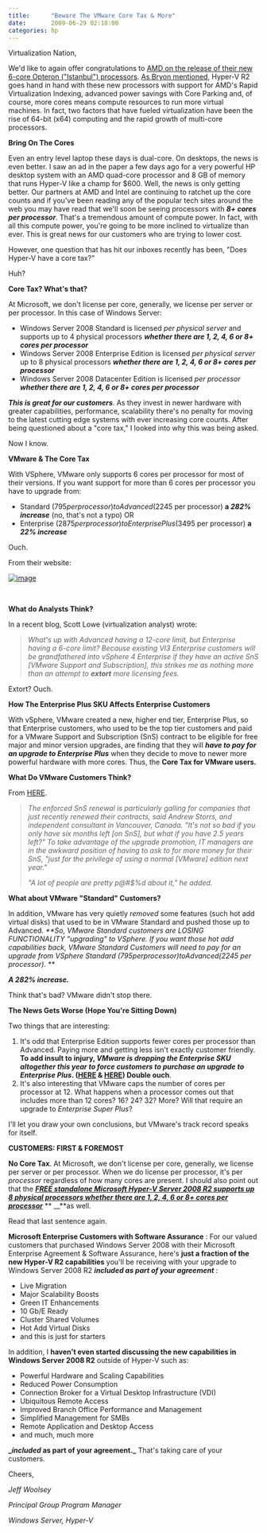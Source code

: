 ```yaml
---
title:      "Beware The VMware Core Tax & More"
date:       2009-06-29 02:18:00
categories: hp
---
```

Virtualization Nation,

We'd like to again offer congratulations to [AMD on the release of their new 6-core Opteron ("Istanbul") processors](http://sites.amd.com/us/atwork/promo/Pages/six-core-opteron.aspx). [As Bryon mentioned](http://blogs.technet.com/virtualization/archive/2009/06/09/Windows-Server-2008-R2-Hyper_2D00_V-and-AMD_2700_s-6_2D00_core-Opteron.aspx), Hyper-V R2 goes hand in hand with these new processors with support for AMD's Rapid Virtualization Indexing, advanced power savings with Core Parking and, of course, more cores means compute resources to run more virtual machines. In fact, two factors that have fueled virtualization have been the rise of 64-bit (x64) computing and the rapid growth of multi-core processors.

**Bring On The Cores**

Even an entry level laptop these days is dual-core. On desktops, the news is even better. I saw an ad in the paper a few days ago for a very powerful HP desktop system with an AMD quad-core processor and 8 GB of memory that runs Hyper-V like a champ for $600. Well, the news is only getting better. Our partners at AMD and Intel are continuing to ratchet up the core counts and if you've been reading any of the popular tech sites around the web you may have read that we'll soon be seeing processors with **_8+ cores per processor_**. That's a tremendous amount of compute power. In fact, with all this compute power, you're going to be more inclined to virtualize than ever. This is great news for our customers who are trying to lower cost.

However, one question that has hit our inboxes recently has been, "Does Hyper-V have a core tax?"

Huh?

**Core Tax? What's that?**

At Microsoft, we don't license per core, generally, we license per server or per processor. In this case of Windows Server:

  * Windows Server 2008 Standard is licensed _per physical server_ and supports up to 4 physical processors **_whether there are 1, 2, 4, 6 or 8+ cores per processor_**
  * Windows Server 2008 Enterprise Edition is licensed _per physical server_ up to 8 physical processors **_whether there are 1, 2, 4, 6 or 8+ cores per processor_**
  * Windows Server 2008 Datacenter Edition is licensed _per processor_ _**whether there are 1, 2, 4, 6 or 8+ cores per processor**_



**_This is great for our customers_**. As they invest in newer hardware with greater capabilities, performance, scalability there's no penalty for moving to the latest cutting edge systems with ever increasing core counts. After being questioned about a "core tax," I looked into why this was being asked.

Now I know.

**VMware & The Core Tax**

With VSphere, VMware only supports 6 cores per processor for most of their versions. If you want support for more than 6 cores per processor you have to upgrade from:

  * Standard ($795 per processor) to Advanced ($2245 per processor) **a _282% increase_** (no, that's not a typo) OR 
  * Enterprise ($2875 per processor) to Enterprise Plus ($3495 per processor) **a _22% increase_**



Ouch.

From their website:

[![image](https://msdnshared.blob.core.windows.net/media/TNBlogsFS/BlogFileStorage/blogs_technet/virtualization/WindowsLiveWriter/NoHyperVCoreTaxHere_BADB/image_thumb.png)](https://msdnshared.blob.core.windows.net/media/TNBlogsFS/BlogFileStorage/blogs_technet/virtualization/WindowsLiveWriter/NoHyperVCoreTaxHere_BADB/image_3.png)

 

**What do Analysts Think?**

In a recent blog, Scott Lowe (virtualization analyst) wrote:

> _What's up with Advanced having a 12-core limit, but Enterprise having a 6-core limit? Because existing VI3 Enterprise customers will be grandfathered into vSphere 4 Enterprise if they have an active SnS [VMware Support and Subscription], this strikes me as nothing more than an attempt to **extort** more licensing fees._

Extort? Ouch.

**How The Enterprise Plus SKU Affects Enterprise Customers**

With vSphere, VMware created a new, higher end tier, Enterprise Plus, so that Enterprise customers, who used to be the top tier customers and paid for a VMware Support and Subscription (SnS) contract to be eligible for free major and minor version upgrades, are finding that they will _**have to pay for an upgrade to Enterprise Plus**_ when they decide to move to newer more powerful hardware with more cores. Thus, the **Core Tax for VMware users.**

**What Do VMware Customers Think?**

From [HERE](http://searchservervirtualization.techtarget.com/news/article/0,289142,sid94_gci1359167,00.html). 

> _The enforced SnS renewal is particularly galling for companies that just recently renewed their contracts, said Andrew Storrs, and independent consultant in Vancouver, Canada. "It's not so bad if you only have six months left [on SnS], but what if you have 2.5 years left?" To take advantage of the upgrade promotion, IT managers are in the awkward position of having to ask to for more money for their SnS, "just for the privilege of using a normal [VMware] edition next year."_
> 
> _"A lot of people are pretty p@#$%d about it," he added._

**What about VMware "Standard" Customers?**

In addition, VMware has very quietly _removed_ some features (such hot add virtual disks) that used to be in VMware Standard and pushed those up to Advanced. _**_So, VMware Standard customers are LOSING FUNCTIONALITY "upgrading" to VSphere_. If you want those hot add capabilities back, VMware Standard Customers will need to pay for an upgrade from VSphere Standard ($795 per processor) to Advanced ($2245 per processor). **_

_**A 282% increase.**_

Think that's bad? VMware didn't stop there.

**The News Gets Worse (Hope You're Sitting Down)**

Two things that are interesting:

  1. It's odd that Enterprise Edition supports fewer cores per processor than Advanced. Paying more and getting less isn't exactly customer friendly. **To add insult to injury, _VMware is dropping the Enterprise SKU altogether this year to force customers to purchase an upgrade to Enterprise Plus_. ([HERE](http://searchservervirtualization.techtarget.com/news/article/0,289142,sid94_gci1359167,00.html) & [HERE](http://technodrone.blogspot.com/2009/04/will-we-be-forced-to-pay-more-pt-2.html)) Double ouch**. 
  2. It's also interesting that VMware caps the number of cores per processor at 12. What happens when a processor comes out that includes more than 12 cores? 16? 24? 32? More? Will that require an upgrade to _Enterprise Super Plus_?



I'll let you draw your own conclusions, but VMware's track record speaks for itself.

**CUSTOMERS: FIRST & FOREMOST**

**No Core Tax**. At Microsoft, we don't license per core, generally, we license per server or per processor. When we do license per processor, it's per _processor_ regardless of how many cores are present. I should also point out that the **_[FREE standalone Microsoft Hyper-V Server 2008 R2 supports up 8 physical processors whether there are 1, 2, 4, 6 or 8+ cores per processor](http://blogs.technet.com/virtualization/archive/2009/05/06/microsoft-hyper-v-server-2008-r2-release-candidate-free-live-migration-ha-anyone.aspx)_** ** __**as well.

Read that last sentence again.

**Microsoft Enterprise Customers with Software Assurance** : For our valued customers that purchased Windows Server 2008 with their Microsoft Enterprise Agreement & Software Assurance, here's **just a fraction of the new Hyper-V R2 capabilities** you'll be receiving with your upgrade to Windows Server 2008 R2 **__included_ as part of your agreement_** :

  * Live Migration 
  * Major Scalability Boosts 
  * Green IT Enhancements 
  * 10 Gb/E Ready 
  * Cluster Shared Volumes 
  * Hot Add Virtual Disks 
  * and this is just for starters



In addition, I **haven't even started discussing the new capabilities in Windows Server 2008 R2** outside of Hyper-V such as:

  * Powerful Hardware and Scaling Capabilities 
  * Reduced Power Consumption 
  * Connection Broker for a Virtual Desktop Infrastructure (VDI) 
  * Ubiquitous Remote Access 
  * Improved Branch Office Performance and Management 
  * Simplified Management for SMBs 
  * Remote Application and Desktop Access 
  * and much, much more



**__included_ as part of your agreement._** That's taking care of your customers.

Cheers,

_Jeff Woolsey_

_Principal Group Program Manager_

_Windows Server, Hyper-V_
